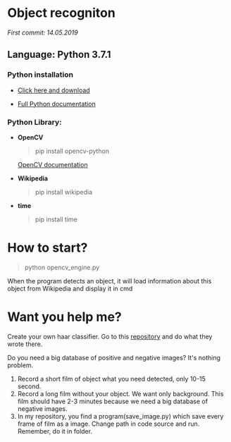 # Object recogniton

*First commit: 14.05.2019*

## **Language: Python 3.7.1**

### **Python installation**
- [Click here and download](https://www.python.org/)
  
- [Full Python documentation](https://www.python.org/doc/)
  
### **Python Library:**

- **OpenCV**
  > pip install opencv-python
  
  [OpenCV documentation](https://docs.opencv.org/3.0-beta/index.html)
  
- **Wikipedia**
  > pip install wikipedia
  
- **time**
  > pip install time
  
  
# How to start?

  > python opencv_engine.py
    
When the program detects an object, it will load information about this object from Wikipedia and display it in cmd
  


# Want you help me?

Create your own haar classifier. Go to this [repository](https://github.com/mrnugget/opencv-haar-classifier-training) and do what they wrote there.

Do you need a big database of positive and negative images? 
It's nothing problem.

  1. Record a short film of object what you need detected, only 10-15 second.
  2. Record a long film without your object. We want only background. This film should have 2-3 minutes because we need a big database of negative images.
  3. In my repository, you find a program(save_image.py) which save every frame of film as a image. Change path in code source and run. Remember, do it in folder.




